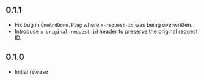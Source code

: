 ## 0.1.1

* Fix bug in `OneAndDone.Plug` where `x-request-id` was being overwritten.
* Introduce `x-original-request-id` header to preserve the original request ID.

## 0.1.0

* Initial release
